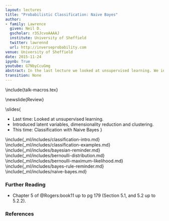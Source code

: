 ```yaml
---
layout: lectures
title: "Probabilistic Classification: Naive Bayes"
author: 
- family: Lawrence
  given: Neil D.
  gscholar: r3SJcvoAAAAJ
  institute: University of Sheffield
  twitter: lawrennd
  url: http://inverseprobability.com
venue: University of Sheffield
date: 2015-11-24
ipynb: True
youtube: G7NbyCcuGmg
abstract: In the last lecture we looked at unsupervised learning. We introduced latent variables, dimensionality reduction and clustering. In this lecture we're going to look at clustering, specifically the probabilistic approach to clustering. We'll focus on a simple but often effective algorithm known as *naive Bayes*.
transition: None
---
```


\include{talk-macros.tex}

\newslide{Review}

\slides{
* Last time: Looked at unsupervised learning.
* Introduced latent variables, dimensionality reduction and clustering.
* This time: Classification with Naive Bayes
}

\include{_ml/includes/classification-intro.md}
\include{_ml/includes/classification-examples.md}
\include{_ml/includes/bayesian-reminder.md}
\include{_ml/includes/bernoulli-distribution.md}
\include{_ml/includes/bernoulli-maximum-likelihood.md}
\include{_ml/includes/bayes-rule-reminder.md}
\include{_ml/includes/naive-bayes.md}

### Further Reading

* Chapter 5 of @Rogers:book11 up to pg 179 (Section 5.1, and 5.2 up to 5.2.2).

### References







